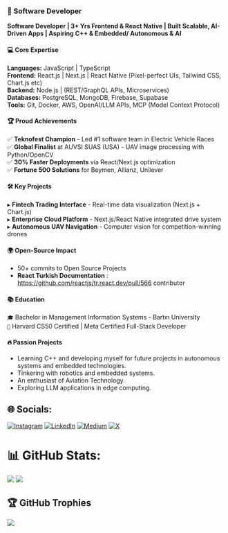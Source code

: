 ### 🚀 Software Developer 
**Software Developer | 3+ Yrs Frontend & React Native | Built Scalable, AI-Driven Apps | Aspiring C++ & Embedded/ Autonomous & AI**
#### 💻 **Core Expertise**  
**Languages:** JavaScript | TypeScript <br>
**Frontend:** React.js | Next.js | React Native (Pixel-perfect UIs, Tailwind CSS, Chart.js etc)<br>
**Backend:** Node.js | (REST/GraphQL APIs, Microservices)  
**Databases:** PostgreSQL, MongoDB, Firebase, Supabase<br>
**Tools:**  Git, Docker, AWS, OpenAI/LLM APIs, MCP (Model Context Protocol)

#### 🏆 **Proud Achievements**  
✅ **Teknofest Champion** - Led #1 software team in Electric Vehicle Races  
✅ **Global Finalist** at AUVSI SUAS (USA) - UAV image processing with Python/OpenCV  
✅ **30% Faster Deployments** via React/Next.js optimization  
✅ **Fortune 500 Solutions** for Beymen, Allianz, Unilever  

#### 🛠️ **Key Projects**  
▸ **Fintech Trading Interface** - Real-time data visualization (Next.js + Chart.js)  
▸ **Enterprise Cloud Platform** - Next.js/React Native integrated drive system  
▸ **Autonomous UAV Navigation** - Computer vision for competition-winning drones  

#### 🌍 **Open-Source Impact**  
- 50+ commits to Open Source Projects
- **React Turkish Documentation** : https://github.com/reactjs/tr.react.dev/pull/566 contributor

#### 📚 **Education**  
`🎓` Bachelor in Management Information Systems - Bartın University  
`📜` Harvard CS50 Certified | Meta Certified Full-Stack Developer  

#### 🔥 **Passion Projects**  
- Learning C++ and developing myself for future projects in autonomous systems and embedded technologies.
- Tinkering with robotics and embedded systems.
- An enthusiast of Aviation Technology.
- Exploring LLM applications in edge computing.
## 🌐 Socials:
[![Instagram](https://img.shields.io/badge/Instagram-%23E4405F.svg?logo=Instagram&logoColor=white)](https://instagram.com/halil.coding/) [![LinkedIn](https://img.shields.io/badge/LinkedIn-%230077B5.svg?logo=linkedin&logoColor=white)](https://linkedin.com/in/halilxibrahim/) [![Medium](https://img.shields.io/badge/Medium-12100E?logo=medium&logoColor=white)](https://medium.com/@halilxibrahim) [![X](https://img.shields.io/badge/X-black.svg?logo=X&logoColor=white)](https://x.com/halilxibrahim_) 


# 📊 GitHub Stats:
![](https://github-readme-streak-stats.herokuapp.com/?user=halilxibrahim&theme=radical&hide_border=false)
![](https://github-readme-stats.vercel.app/api/top-langs/?username=halilxibrahim&theme=radical&hide_border=false&include_all_commits=true&count_private=true&layout=compact)

## 🏆 GitHub Trophies
![](https://github-profile-trophy.vercel.app/?username=halilxibrahim&theme=radical&no-frame=false&no-bg=false&margin-w=4)


<!-- Proudly created with GPRM ( https://gprm.itsvg.in ) -->

